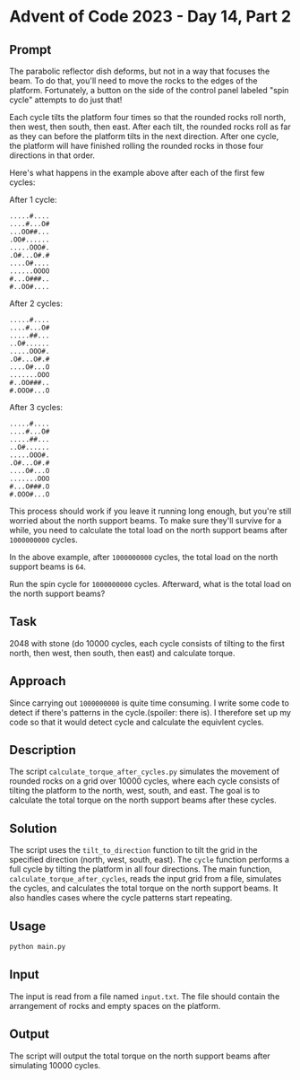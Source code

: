 # Advent of Code 2023 - Day 14, Part 2

## Prompt
The parabolic reflector dish deforms, but not in a way that focuses the beam. To do that, you'll need to move the rocks to the edges of the platform. Fortunately, a button on the side of the control panel labeled "spin cycle" attempts to do just that!

Each cycle tilts the platform four times so that the rounded rocks roll north, then west, then south, then east. After each tilt, the rounded rocks roll as far as they can before the platform tilts in the next direction. After one cycle, the platform will have finished rolling the rounded rocks in those four directions in that order.

Here's what happens in the example above after each of the first few cycles:

After 1 cycle:
```
.....#....
....#...O#
...OO##...
.OO#......
.....OOO#.
.O#...O#.#
....O#....
......OOOO
#...O###..
#..OO#....
```
After 2 cycles:
```
.....#....
....#...O#
.....##...
..O#......
.....OOO#.
.O#...O#.#
....O#...O
.......OOO
#..OO###..
#.OOO#...O
```
After 3 cycles:
```
.....#....
....#...O#
.....##...
..O#......
.....OOO#.
.O#...O#.#
....O#...O
.......OOO
#...O###.O
#.OOO#...O
```
This process should work if you leave it running long enough, but you're still worried about the north support beams. To make sure they'll survive for a while, you need to calculate the total load on the north support beams after `1000000000` cycles.

In the above example, after `1000000000` cycles, the total load on the north support beams is `64`.

Run the spin cycle for `1000000000` cycles. Afterward, what is the total load on the north support beams?

## Task

2048 with stone (do 10000 cycles, each cycle consists of tilting to the first north, then west, then south, then east) and calculate torque.

## Approach
Since carrying out `1000000000` is quite time consuming. I write some code to detect if there's patterns in the cycle.(spoiler: there is). I therefore set up my code so that it would detect cycle and calculate the equivlent cycles.

## Description

The script `calculate_torque_after_cycles.py` simulates the movement of rounded rocks on a grid over 10000 cycles, where each cycle consists of tilting the platform to the north, west, south, and east. The goal is to calculate the total torque on the north support beams after these cycles.

## Solution

The script uses the `tilt_to_direction` function to tilt the grid in the specified direction (north, west, south, east). The `cycle` function performs a full cycle by tilting the platform in all four directions. The main function, `calculate_torque_after_cycles`, reads the input grid from a file, simulates the cycles, and calculates the total torque on the north support beams. It also handles cases where the cycle patterns start repeating.

## Usage

```bash
python main.py
```

## Input

The input is read from a file named `input.txt`. The file should contain the arrangement of rocks and empty spaces on the platform.

## Output

The script will output the total torque on the north support beams after simulating 10000 cycles.
